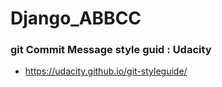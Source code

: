 # Django_ABBCC

### git Commit Message style guid : Udacity
- https://udacity.github.io/git-styleguide/